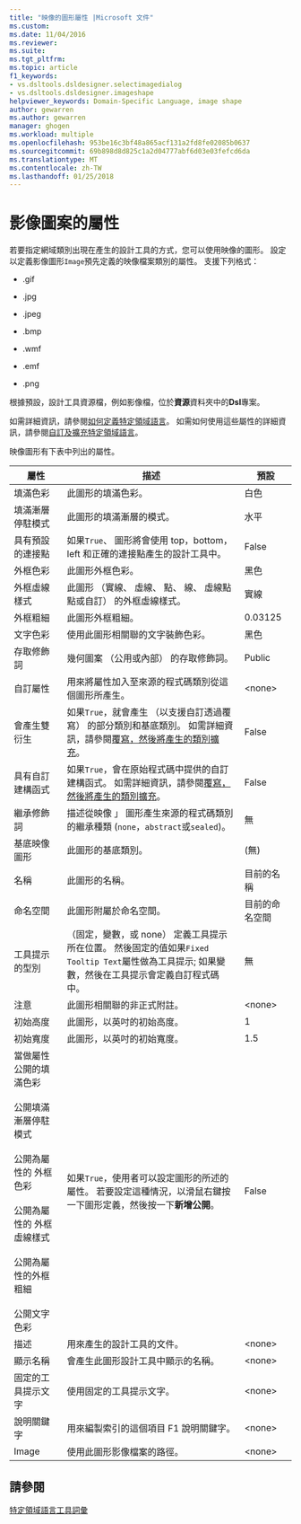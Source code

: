 ```yaml
---
title: "映像的圖形屬性 |Microsoft 文件"
ms.custom: 
ms.date: 11/04/2016
ms.reviewer: 
ms.suite: 
ms.tgt_pltfrm: 
ms.topic: article
f1_keywords:
- vs.dsltools.dsldesigner.selectimagedialog
- vs.dsltools.dsldesigner.imageshape
helpviewer_keywords: Domain-Specific Language, image shape
author: gewarren
ms.author: gewarren
manager: ghogen
ms.workload: multiple
ms.openlocfilehash: 953be16c3bf48a865acf131a2fd8fe02085b0637
ms.sourcegitcommit: 69b898d8d825c1a2d04777abf6d03e03fefcd6da
ms.translationtype: MT
ms.contentlocale: zh-TW
ms.lasthandoff: 01/25/2018
---
```

# <a name="properties-of-image-shapes"></a>影像圖案的屬性
若要指定網域類別出現在產生的設計工具的方式，您可以使用映像的圖形。 設定以定義影像圖形`Image`預先定義的映像檔案類別的屬性。 支援下列格式：  
  
-   .gif  
  
-   .jpg  
  
-   .jpeg  
  
-   .bmp  
  
-   .wmf  
  
-   .emf  
  
-   .png  
  
 根據預設，設計工具資源檔，例如影像檔，位於**資源**資料夾中的**Dsl**專案。  
  
 如需詳細資訊，請參閱[如何定義特定領域語言](../modeling/how-to-define-a-domain-specific-language.md)。 如需如何使用這些屬性的詳細資訊，請參閱[自訂及擴充特定領域語言](../modeling/customizing-and-extending-a-domain-specific-language.md)。  
  
 映像圖形有下表中列出的屬性。  
  
|屬性|描述|預設|  
|--------------|-----------------|-------------|  
|填滿色彩|此圖形的填滿色彩。|白色|  
|填滿漸層停駐模式|此圖形的填滿漸層的模式。|水平|  
|具有預設的連接點|如果`True`、 圖形將會使用 top，bottom，left 和正確的連接點產生的設計工具中。|False|  
|外框色彩|此圖形外框色彩。|黑色|  
|外框虛線樣式|此圖形 （實線、 虛線、 點、 線、 虛線點點或自訂） 的外框虛線樣式。|實線|  
|外框粗細|此圖形外框粗細。|0.03125|  
|文字色彩|使用此圖形相關聯的文字裝飾色彩。|黑色|  
|存取修飾詞|幾何圖案 （公用或內部） 的存取修飾詞。|Public|  
|自訂屬性|用來將屬性加入至來源的程式碼類別從這個圖形所產生。|\<none>|  
|會產生雙衍生|如果`True`，就會產生 （以支援自訂透過覆寫） 的部分類別和基底類別。 如需詳細資訊，請參閱[覆寫，然後將產生的類別擴充](../modeling/overriding-and-extending-the-generated-classes.md)。|False|  
|具有自訂建構函式|如果`True`，會在原始程式碼中提供的自訂建構函式。 如需詳細資訊，請參閱[覆寫，然後將產生的類別擴充](../modeling/overriding-and-extending-the-generated-classes.md)。|False|  
|繼承修飾詞|描述從映像 」 圖形產生來源的程式碼類別的繼承種類 (`none`，`abstract`或`sealed`)。|無|  
|基底映像圖形|此圖形的基底類別。|(無)|  
|名稱|此圖形的名稱。|目前的名稱|  
|命名空間|此圖形附屬於命名空間。|目前的命名空間|  
|工具提示的型別|（固定，變數，或 none） 定義工具提示所在位置。 然後固定的值如果`Fixed Tooltip Text`屬性做為工具提示; 如果變數，然後在工具提示會定義自訂程式碼中。|無|  
|注意|此圖形相關聯的非正式附註。|\<none>|  
|初始高度|此圖形，以英吋的初始高度。|1|  
|初始寬度|此圖形，以英吋的初始寬度。|1.5|  
|當做屬性公開的填滿色彩<br /><br /> 公開填滿漸層停駐模式<br /><br /> 公開為屬性的 外框色彩<br /><br /> 公開為屬性的 外框虛線樣式<br /><br /> 公開為屬性的外框粗細<br /><br /> 公開文字色彩|如果`True`，使用者可以設定圖形的所述的屬性。 若要設定這種情況，以滑鼠右鍵按一下圖形定義，然後按一下**新增公開**。|False|  
|描述|用來產生的設計工具的文件。|\<none>|  
|顯示名稱|會產生此圖形設計工具中顯示的名稱。|\<none>|  
|固定的工具提示文字|使用固定的工具提示文字。|\<none>|  
|說明關鍵字|用來編製索引的這個項目 F1 說明關鍵字。|\<none>|  
|Image|使用此圖形影像檔案的路徑。|\<none>|  
  
## <a name="see-also"></a>請參閱  
 [特定領域語言工具詞彙](http://msdn.microsoft.com/ca5e84cb-a315-465c-be24-76aa3df276aa)
